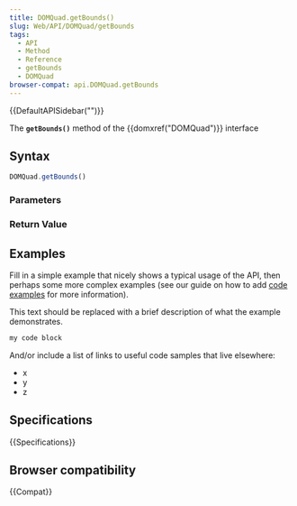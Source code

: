```yaml
---
title: DOMQuad.getBounds()
slug: Web/API/DOMQuad/getBounds
tags:
  - API
  - Method
  - Reference
  - getBounds
  - DOMQuad
browser-compat: api.DOMQuad.getBounds
---
```

{{DefaultAPISidebar("")}}

The **`getBounds()`** method of the {{domxref("DOMQuad")}} interface 

## Syntax

```js
DOMQuad.getBounds()
```

### Parameters



### Return Value



## Examples

Fill in a simple example that nicely shows a typical usage of the API, then perhaps some more complex examples (see our guide on how to add [code examples](/en-US/docs/MDN/Contribute/Structures/Code_examples) for more information).

This text should be replaced with a brief description of what the example demonstrates.

```js
my code block
```

And/or include a list of links to useful code samples that live elsewhere:

*   x
*   y
*   z

## Specifications

{{Specifications}}

## Browser compatibility

{{Compat}}

